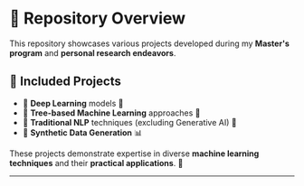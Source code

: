 # 📂 Repository Overview  

This repository showcases various projects developed during my **Master's program** and **personal research endeavors**.  

## 📌 Included Projects  
- 🔹 **Deep Learning** models 🧠  
- 🔹 **Tree-based Machine Learning** approaches 🌳  
- 🔹 **Traditional NLP** techniques (excluding Generative AI) 📝  
- 🔹 **Synthetic Data Generation** 📊  

These projects demonstrate expertise in diverse **machine learning techniques** and their **practical applications**. 🚀  

---

